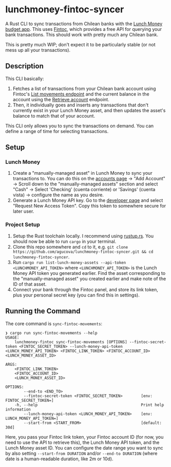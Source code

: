# lunchmoney-fintoc-syncer
A Rust CLI to sync transactions from Chilean banks with the [Lunch Money budget app](https://lunchmoney.app). This uses [Fintoc](https://fintoc.com/), which provides a free API for querying your bank transactions. This should work with pretty much any Chilean bank.

This is pretty much WIP; don't expect it to be particularly stable (or not mess up all your transactions).
 
## Description
This CLI basically:
1. Fetches a list of transactions from your Chilean bank account using Fintoc's [List movements endpoint](https://docs.fintoc.com/reference/movements-list) and the current balance in the account using the [Retrieve account](https://docs.fintoc.com/reference/accounts-retrieve) endpoint.
2. Then, it individually goes and inserts any transactions that don't currently exist in your Lunch Money asset, and then updates the asset's balance to match that of your account.

This CLI only allows you to sync the transactions on demand. You can define a range of time for selecting transactions.

## Setup
### Lunch Money
1. Create a "manually-managed asset" in Lunch Money to sync your transactions to. You can do this on the [accounts page](https://my.lunchmoney.app/accounts) -> "Add Account" -> Scroll down to the "manually-managed assets" section and select "Cash" -> Select 'Checking' (cuenta corriente) or 'Savings' (cuenta vista) -> configure the name as you desire.
2. Generate a Lunch Money API key. Go to the [developer page](https://my.lunchmoney.app/developers) and select "Request New Access Token". Copy this token to somewhere secure for later user.

### Project Setup
1. Setup the Rust toolchain locally. I recommend using [rustup.rs](https://rustup.rs). You should now be able to run `cargo` in your terminal.
2. Clone this repo somewhere and `cd` to it, e.g. `git clone https://github.com/agucova/lunchmoney-fintoc-syncer.git && cd lunchmoney-fintoc-syncer`.
3. Run `cargo run list-lunch-money-assets --api-token <LUNCHMONEY_API_TOKEN>` where `<LUNCHMONEY_API_TOKEN>` is the Lunch Money API token you generated earlier. Find the asset corresponding to the "manually-managed asset" you created earlier and make note of the ID of that asset.
4. Connect your bank through the Fintoc panel, and store its link token, plus your personal secret key (you can find this in settings). 

## Running the Command
The core command is `sync-fintoc-movements`:
```
❯ cargo run sync-fintoc-movements --help
USAGE:
    lunchmoney-fintoc sync-fintoc-movements [OPTIONS] --fintoc-secret-token <FINTOC_SECRET_TOKEN> --lunch-money-api-token <LUNCH_MONEY_API_TOKEN> <FINTOC_LINK_TOKEN> <FINTOC_ACCOUNT_ID> <LUNCH_MONEY_ASSET_ID>

ARGS:
    <FINTOC_LINK_TOKEN>       
    <FINTOC_ACCOUNT_ID>       
    <LUNCH_MONEY_ASSET_ID>    

OPTIONS:
        --end-to <END_TO>                                  
        --fintoc-secret-token <FINTOC_SECRET_TOKEN>        [env: FINTOC_SECRET_TOKEN=]
    -h, --help                                             Print help information
        --lunch-money-api-token <LUNCH_MONEY_API_TOKEN>    [env: LUNCH_MONEY_API_TOKEN=]
        --start-from <START_FROM>                          [default: 30d]
```

Here, you pass your Fintoc link token, your Fintoc account ID (for now, you need to use the API to retrieve this), the Lunch Money API token, and the Lunch Money asset ID. You can configure the date range you want to sync by also setting `--start-from DURATION` and/or `--end-to DURATION` (where date is a human-readable duration, like 2m or 10d).
